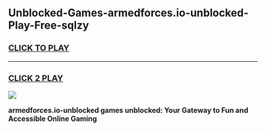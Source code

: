 
## Unblocked-Games-armedforces.io-unblocked-Play-Free-sqlzy
<h3>
<a href="https://premium76.site?title=armedforces.io-unblocked&ref=19M">CLICK TO PLAY</a></h3>
<hr>

<h3>
<a href="https://premium76.site?title=armedforces.io-unblocked&ref=19M">CLICK 2 PLAY</a>
  
</h3>

<a href="https://premium76.site?title=armedforces.io-unblocked&ref=19M"><img src="https://clearcache.store/games.png"></a>


**armedforces.io-unblocked games unblocked: Your Gateway to Fun and Accessible Online Gaming**
